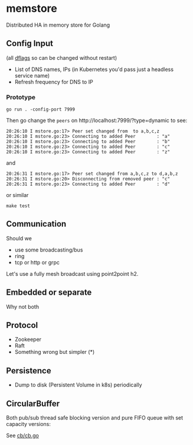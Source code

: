 # memstore
Distributed HA in memory store for Golang

## Config Input
(all [dflags](https://github.com/fortio/dflag#fortio-dynamic-flags) so can be changed without restart)

- List of DNS names, IPs (in Kubernetes you'd pass just a headless service name)
- Refresh frequency for DNS to IP

### Prototype
```
go run . -config-port 7999
```

Then go change the `peers` on http://localhost:7999/?type=dynamic to see:
```
20:26:10 I mstore.go:17> Peer set changed from  to a,b,c,z
20:26:10 I mstore.go:23> Connecting to added Peer        : "a"
20:26:10 I mstore.go:23> Connecting to added Peer        : "b"
20:26:10 I mstore.go:23> Connecting to added Peer        : "c"
20:26:10 I mstore.go:23> Connecting to added Peer        : "z"
```
and
```
20:26:31 I mstore.go:17> Peer set changed from a,b,c,z to d,a,b,z
20:26:31 I mstore.go:20> Disconnecting from removed peer : "c"
20:26:31 I mstore.go:23> Connecting to added Peer        : "d"
```

or similar
```
make test
```

## Communication

Should we
- use some broadcasting/bus
- ring
- tcp or http or grpc

Let's use a fully mesh broadcast using point2point h2.

## Embedded or separate

Why not both

## Protocol

- Zookeeper
- Raft
- Something wrong but simpler (*)

## Persistence

- Dump to disk (Persistent Volume in k8s) periodically

## CircularBuffer

Both pub/sub thread safe blocking version and pure FIFO queue with set capacity versions:

See [cb/cb.go](cb/cb.go)
